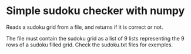 # Simple sudoku checker with numpy
Reads a sudoku grid from a file, and returns if it is correct or not. 

The file must contain the sudoku grid as a list of 9 lists representing the 9 rows of a sudoku filled grid. 
Check the sudoku.txt files for exemples. 

